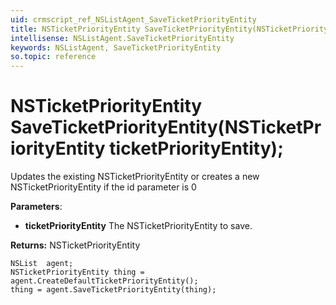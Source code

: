 ```yaml
---
uid: crmscript_ref_NSListAgent_SaveTicketPriorityEntity
title: NSTicketPriorityEntity SaveTicketPriorityEntity(NSTicketPriorityEntity ticketPriorityEntity);
intellisense: NSListAgent.SaveTicketPriorityEntity
keywords: NSListAgent, SaveTicketPriorityEntity
so.topic: reference
---
```


# NSTicketPriorityEntity SaveTicketPriorityEntity(NSTicketPriorityEntity ticketPriorityEntity);

Updates the existing NSTicketPriorityEntity or creates a new NSTicketPriorityEntity if the id parameter is 0

**Parameters**:
 - **ticketPriorityEntity** The NSTicketPriorityEntity to save.

**Returns:** NSTicketPriorityEntity

```crmscript
NSList  agent;
NSTicketPriorityEntity thing = agent.CreateDefaultTicketPriorityEntity();
thing = agent.SaveTicketPriorityEntity(thing);
```

